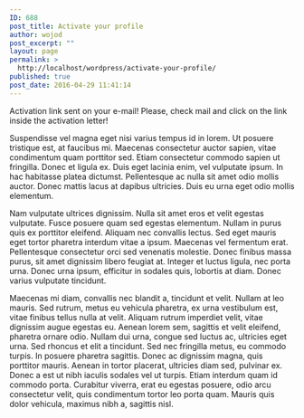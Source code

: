 ```yaml
---
ID: 688
post_title: Activate your profile
author: wojod
post_excerpt: ""
layout: page
permalink: >
  http://localhost/wordpress/activate-your-profile/
published: true
post_date: 2016-04-29 11:41:14
---
```

Activation link sent on your e-mail! Please, check mail and click on the link inside the activation letter!

Suspendisse vel magna eget nisi varius tempus id in lorem. Ut posuere tristique est, at faucibus mi. Maecenas consectetur auctor sapien, vitae condimentum quam porttitor sed. Etiam consectetur commodo sapien ut fringilla. Donec et ligula ex. Duis eget lacinia enim, vel vulputate ipsum. In hac habitasse platea dictumst. Pellentesque ac nulla sit amet odio mollis auctor. Donec mattis lacus at dapibus ultricies. Duis eu urna eget odio mollis elementum.

Nam vulputate ultrices dignissim. Nulla sit amet eros et velit egestas vulputate. Fusce posuere quam sed egestas elementum. Nullam in purus quis ex porttitor eleifend. Aliquam nec convallis lectus. Sed eget mauris eget tortor pharetra interdum vitae a ipsum. Maecenas vel fermentum erat. Pellentesque consectetur orci sed venenatis molestie. Donec finibus massa purus, sit amet dignissim libero feugiat at. Integer et luctus ligula, nec porta urna. Donec urna ipsum, efficitur in sodales quis, lobortis at diam. Donec varius vulputate tincidunt.

Maecenas mi diam, convallis nec blandit a, tincidunt et velit. Nullam at leo mauris. Sed rutrum, metus eu vehicula pharetra, ex urna vestibulum est, vitae finibus tellus nulla at velit. Aliquam rutrum imperdiet velit, vitae dignissim augue egestas eu. Aenean lorem sem, sagittis et velit eleifend, pharetra ornare odio. Nullam dui urna, congue sed luctus ac, ultricies eget urna. Sed rhoncus et elit a tincidunt. Sed nec fringilla metus, eu commodo turpis. In posuere pharetra sagittis. Donec ac dignissim magna, quis porttitor mauris. Aenean in tortor placerat, ultricies diam sed, pulvinar ex. Donec a est ut nibh iaculis sodales vel ut turpis. Etiam interdum quam id commodo porta. Curabitur viverra, erat eu egestas posuere, odio arcu consectetur velit, quis condimentum tortor leo porta quam. Mauris quis dolor vehicula, maximus nibh a, sagittis nisl.